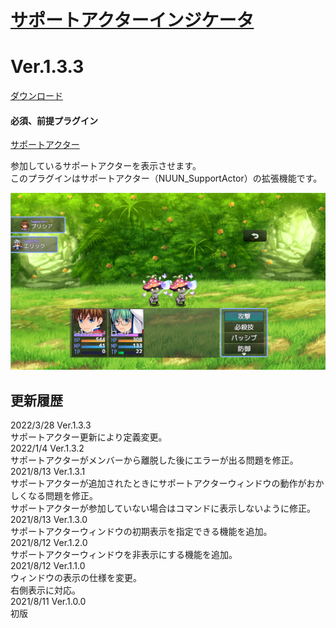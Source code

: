 # [サポートアクターインジケータ](https://raw.githubusercontent.com/nuun888/MZ/master/NUUN_DisplaySupportActor.js)
# Ver.1.3.3
[ダウンロード](https://raw.githubusercontent.com/nuun888/MZ/master/NUUN_DisplaySupportActor.js)
#### 必須、前提プラグイン
[サポートアクター](https://github.com/nuun888/MZ/blob/master/README/SupportActor.md)  

参加しているサポートアクターを表示させます。  
このプラグインはサポートアクター（NUUN_SupportActor）の拡張機能です。  

![画像](img/NUUN_SupportActor2.png)  

## 更新履歴
2022/3/28 Ver.1.3.3  
サポートアクター更新により定義変更。  
2022/1/4 Ver.1.3.2  
サポートアクターがメンバーから離脱した後にエラーが出る問題を修正。  
2021/8/13 Ver.1.3.1  
サポートアクターが追加されたときにサポートアクターウィンドウの動作がおかしくなる問題を修正。  
サポートアクターが参加していない場合はコマンドに表示しないように修正。  
2021/8/13 Ver.1.3.0  
サポートアクターウィンドウの初期表示を指定できる機能を追加。  
2021/8/12 Ver.1.2.0  
サポートアクターウィンドウを非表示にする機能を追加。  
2021/8/12 Ver.1.1.0  
ウィンドウの表示の仕様を変更。  
右側表示に対応。  
2021/8/11 Ver.1.0.0  
初版  
